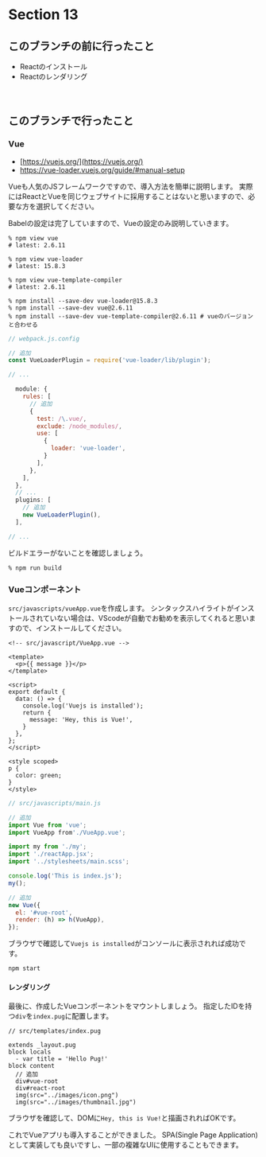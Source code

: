 # Section 13

このブランチの前に行ったこと
--------------------------------

- Reactのインストール
- Reactのレンダリング

　　
　　

このブランチで行ったこと
--------------------------------

### Vue

- [https://vuejs.org/](https://vuejs.org/)
- https://vue-loader.vuejs.org/guide/#manual-setup

Vueも人気のJSフレームワークですので、導入方法を簡単に説明します。
実際にはReactとVueを同じウェブサイトに採用することはないと思いますので、必要な方を選択してください。

Babelの設定は完了していますので、Vueの設定のみ説明していきます。

```shell
% npm view vue
# latest: 2.6.11

% npm view vue-loader
# latest: 15.8.3

% npm view vue-template-compiler
# latest: 2.6.11

% npm install --save-dev vue-loader@15.8.3
% npm install --save-dev vue@2.6.11
% npm install --save-dev vue-template-compiler@2.6.11 # vueのバージョンと合わせる
```

```js
// webpack.js.config

// 追加
const VueLoaderPlugin = require('vue-loader/lib/plugin');

// ...

  module: {
    rules: [
      // 追加
      {
        test: /\.vue/,
        exclude: /node_modules/,
        use: [
          {
            loader: 'vue-loader',
          }
        ],
      },
    ],
  },
  // ...
  plugins: [
    // 追加
    new VueLoaderPlugin(),
  ],

// ...
```

ビルドエラーがないことを確認しましょう。

```shell
% npm run build
```

### Vueコンポーネント

`src/javascripts/vueApp.vue`を作成します。
シンタックスハイライトがインストールされていない場合は、VScodeが自動でお勧めを表示してくれると思いますので、インストールしてください。

```vue
<!-- src/javascript/VueApp.vue -->

<template>
  <p>{{ message }}</p>
</template>

<script>
export default {
  data: () => {
    console.log('Vuejs is installed');
    return {
      message: 'Hey, this is Vue!',
    }
  },
};
</script>

<style scoped>
p {
  color: green;
}
</style>
```

```js
// src/javascripts/main.js

// 追加
import Vue from 'vue';
import VueApp from'./VueApp.vue';

import my from './my';
import './reactApp.jsx';
import '../stylesheets/main.scss';

console.log('This is index.js');
my();

// 追加
new Vue({
  el: '#vue-root',
  render: (h) => h(VueApp),
});
```

ブラウザで確認して`Vuejs is installed`がコンソールに表示されれば成功です。

```shell
npm start
```

#### レンダリング

最後に、作成したVueコンポーネントをマウントしましょう。
指定したIDを持つ`div`を`index.pug`に配置します。

```pug
// src/templates/index.pug

extends _layout.pug
block locals
  - var title = 'Hello Pug!'
block content
  // 追加
  div#vue-root
  div#react-root
  img(src="../images/icon.png")
  img(src="../images/thumbnail.jpg")
```

ブラウザを確認して、DOMに`Hey, this is Vue!`と描画されればOKです。

これでVueアプリも導入することができました。
SPA(Single Page Application)として実装しても良いですし、一部の複雑なUIに使用することもできます。




